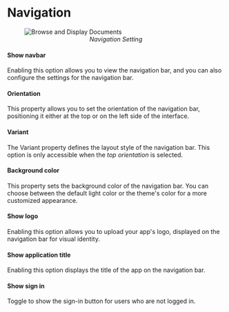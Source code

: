 # Navigation




<figure>
  <img src="/img/navbar.gif" style= {{width:"700px", height:"auto"}} alt="Browse and Display Documents"/>
  <figcaption align = "center"><i>Navigation Setting</i></figcaption>
</figure>

#### Show navbar

Enabling this option allows you to view the navigation bar, and you can also configure the settings for the navigation bar.



#### Orientation

This property allows you to set the orientation of the navigation bar, positioning it either at the top or on the left side of the interface.


#### Variant

The Variant property defines the layout style of the navigation bar. This option is only accessible when the *top orientation* is selected. 



#### Background color

This property sets the background color of the navigation bar. You can choose between the default light color or the theme's color for a more customized appearance.


#### Show logo

Enabling this option allows you to upload your app's logo, displayed on the navigation bar for visual identity.




#### Show application title

Enabling this option displays the title of the app on the navigation bar.

#### Show sign in 

Toggle to show the sign-in button for users who are not logged in.